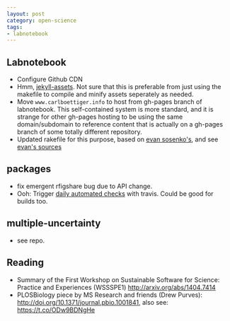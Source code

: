 ```yaml
---
layout: post
category: open-science
tags:
- labnotebook
---
```



Labnotebook
-----------

- Configure Github CDN
- Hmm, [jekyll-assets](https://github.com/ixti/jekyll-assets). Not sure that this is preferable from just using the makefile to compile and minify assets seperately as needed.
- Move `www.carlboettiger.info` to host from gh-pages branch of labnotebook. This self-contained system is more standard, and it is strange for other gh-pages hosting to be using the same domain/subdomain to reference content that is actually on a gh-pages branch of some totally different repository.
- Updated rakefile for this purpose, based on [evan sosenko's](http://evansosenko.com/posts/automatic-publishing-github-pages-travis-ci/), and see [evan's sources](https://github.com/razor-x/evansosenko.com)

packages
--------

- fix emergent rfigshare bug due to API change.
- Ooh: Trigger [daily automated checks](https://github.com/philou/daily-travis) with travis. Could be good for builds too.


multiple-uncertainty
-------------------

- see repo.



Reading
-------

- Summary of the First Workshop on Sustainable Software for Science: Practice and Experiences (WSSSPE1) http://arxiv.org/abs/1404.7414
- PLOSBiology piece by MS Research and friends (Drew Purves): http://doi.org/10.1371/journal.pbio.1001841, also see: https://t.co/ODw9BDNgHe
